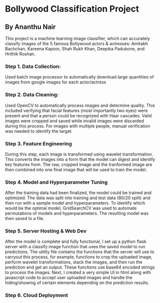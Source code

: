 # Bollywood Classification Project
## By Ananthu Nair

This project is a machine learning image classifier, which can accurately classify images of the 5 famous Bollywood actors & actresses: Amitabh Bachchan, Kareena Kapoor, Shah Rukh Khan, Deepika Padukone, and Hrithik Roshan. 

### Step 1. Data Collection:

Used batch image processor to automatically download large quantities of images from google images for each actor/actress

### Step 2. Data Cleaning:

Used OpenCV to automatically process images and determine quality. This included verifying that facial features (most importantly two eyes) were present and that a person could be recognized with Haar cascades. Valid images were cropped and saved while invalid images were discarded during this process. For images with multiple people, manual verification was needed to identify the target.

### Step 3. Feature Engineering

During this step, each image is transformed using wavelet transformation. This converts the images into a form that the model can digest and identify key features from. The raw, cropped image and the tranformed image are then combined into one final image that will be used to train the model.

### Step 4. Model and Hyperparameter Tuning
After the training data had been finalized, the model could be trained and optimized. The data was split into training and test data (80/20 split) and then run with a sample model and hyperparameters. To identify which would be the optimal model, GridSearchCV was used to automate permutations of models and hyperparameters. The resulting model was then saved to a file.

### Step 5. Server Hosting & Web Dev
After the model is complete and fully functional, I set up a python flask server with a classify image function that uses the saved model to run predictions. The utility file contains the functions that the server will use to carryout this process, for example, functions to crop the uploaded image, perform wavelet transformations, stack the images, and then run the prediction and get an output. These functions use base64 encoded strings to process the images. Next, I created a very simple UI in html along with javascript code to accept user uploaded images and handle the hiding/showing of certain elements depending on the prediction results.

### Step 6. Cloud Deployment